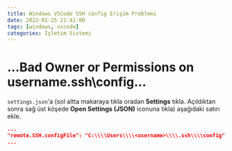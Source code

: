 ```yaml
---
title: Windows VSCode SSH config Erişim Problemi
date: 2022-01-25 21:41:00
tags: [windows, vscode]
categories: İşletim Sistemi
---
```


# ...Bad Owner or Permissions on username.ssh\config...
``settings.json``'a (sol altta makaraya tıkla oradan **Settings** tıkla. Açıldıktan sonra sağ üst köşede **Open Settings (JSON)** iconuna tıkla) aşağıdaki satırı ekle.

```json
...
"remote.SSH.configFile": "C:\\\\Users\\\\<username>\\\\.ssh\\\\config"
...
```